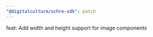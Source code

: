 ```yaml
---
"@digitalculture/ochre-sdk": patch
---
```


feat: Add width and height support for image components
